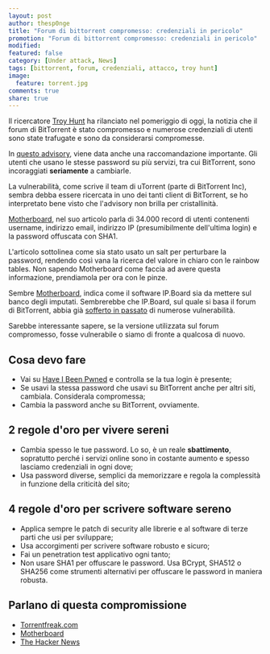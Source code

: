 ```yaml
---
layout: post
author: thesp0nge
title: "Forum di bittorrent compromesso: credenziali in pericolo"
promotion: "Forum di bittorrent compromesso: credenziali in pericolo"
modified:
featured: false
category: [Under attack, News]
tags: [bittorrent, forum, credenziali, attacco, troy hunt]
image:
  feature: torrent.jpg
comments: true
share: true
---
```


Il ricercatore [Troy Hunt](https://www.troyhunt.com) ha rilanciato nel
pomeriggio di oggi, la notizia che il forum di BitTorrent è stato compromesso e
numerose credenziali di utenti sono state trafugate e sono da considerarsi
compromesse.


In [questo
advisory](https://forum.utorrent.com/announcement/1-important-security-advisory/),
viene data anche una raccomandazione importante. Gli utenti che usano le stesse
password su più servizi, tra cui BitTorrent, sono incoraggiati **seriamente** a
cambiarle.

La vulnerabilità, come scrive il team di uTorrent (parte di BitTorrent Inc),
sembra debba essere ricercata in uno dei tanti client di BitTorrent, se ho
interpretato bene visto che l'advisory non brilla per cristallinità.

[Motherboard](http://motherboard.vice.com/en_uk/read/another-day-another-hack-user-accounts-for-bittorrents-forum-hacking),
nel suo articolo parla di 34.000 record di utenti contenenti username,
indirizzo email, indirizzo IP (presumibilmente dell'ultima login) e la password
offuscata con SHA1.

L'articolo sottolinea come sia stato usato un salt per perturbare la password,
rendendo così vana la ricerca del valore in chiaro con le rainbow tables. Non
sapendo Motherboard come faccia ad avere questa informazione, prendiamola per
ora con le pinze.

Sembre
[Motherboard](http://motherboard.vice.com/en_uk/read/another-day-another-hack-user-accounts-for-bittorrents-forum-hacking),
indica come il software IP.Board sia da mettere sul banco degli imputati.
Sembrerebbe che IP.Board, sul quale si basa il forum di BitTorrent, abbia già
[sofferto in passato](https://motherboard.vice.com/read/rosebuttboard-ip-board)
di numerose vulnerabilità.

Sarebbe interessante sapere, se la versione utilizzata sul forum compromesso,
fosse vulnerabile o siamo di fronte a qualcosa di nuovo.

## Cosa devo fare

* Vai su [Have I Been Pwned](https://haveibeenpwned.com/) e controlla se la tua
  login è presente;
* Se usavi la stessa password che usavi su BitTorrent anche per altri siti,
  cambiala. Considerala compromessa;
* Cambia la password anche su BitTorrent, ovviamente.

## 2 regole d'oro per vivere sereni

* Cambia spesso le tue password. Lo so, è un reale **sbattimento**, sopratutto
  perché i servizi online sono in costante aumento e spesso lasciamo credenziali
  in ogni dove;
* Usa password diverse, semplici da memorizzare e regola la complessità in
  funzione della criticità del sito;

## 4 regole d'oro per scrivere software sereno

* Applica sempre le patch di security alle librerie e al software di terze
  parti che usi per sviluppare;
* Usa accorgimenti per scrivere software robusto e sicuro;
* Fai un penetration test applicativo ogni tanto;
* Non usare SHA1 per offuscare le password. Usa BCrypt, SHA512 o SHA256 come
  strumenti alternativi per offuscare le password in maniera robusta.

## Parlano di questa compromissione

* [Torrentfreak.com](https://torrentfreak.com/utorrent-forums-hacked-passwords-compromised-160608/)
* [Motherboard](http://motherboard.vice.com/en_uk/read/another-day-another-hack-user-accounts-for-bittorrents-forum-hacking)
* [The Hacker News](http://thehackernews.com/2016/06/utorrent-hacked.html)

